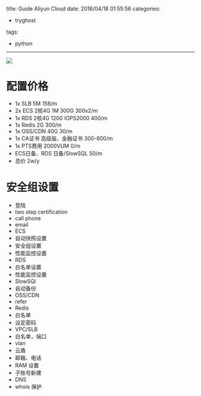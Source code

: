 title: Guide Aliyun Cloud
date: 2016/04/18 01:55:56
categories:
 - tryghost

tags:
 - python 



---

![](http://img.sandseasoft.com/image/0/10/68abdf71fa73a46a5241a95c8c959.png)
# 配置价格
* 1x SLB 5M 158/m
* 2x ECS 2核4G 1M 300G 300x2/m
* 1x RDS 2核4G 1200 IOPS2000 400/m
* 1x Redis 2G 300/m
* 1x OSS/CDN 40G 30/m
* 1x CA证书 高级版、金融证书 300-800/m
* 1x PTS费用 2000VUM 0/m
* ECS日备、RDS 日备/SlowSQL 50/m
* 总价 2w/y


# 安全组设置
* 登陆
 * two step certification
 * call phone
 * email
* ECS
 * 自动快照设置
 * 安全组设置
 * 性能监控设置
* RDS
 * 白名单设置
 * 性能监控设置
 * SlowSQl
 * 自动备份
* OSS/CDN
 * refer
* Redis
 * 白名单
 * 设定密码
* VPC/SLB
 * 白名单，端口
 * vlan
* 云盾
 * 邮箱、电话
* RAM 设置
 * 子账号新建
* DNS
 * whois 保护






